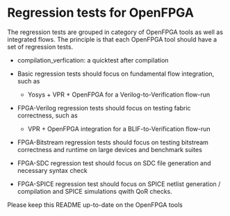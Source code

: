 # Regression tests for OpenFPGA
The regression tests are grouped in category of OpenFPGA tools as well as integrated flows.
The principle is that each OpenFPGA tool should have a set of regression tests.

- compilation\_verfication: a quicktest after compilation

- Basic regression tests should focus on fundamental flow integration, such as

  - Yosys + VPR + OpenFPGA for a Verilog-to-Verification flow-run

- FPGA-Verilog regression tests should focus on testing fabric correctness, such as 

  - VPR + OpenFPGA integration for a BLIF-to-Verification flow-run


- FPGA-Bitstream regression tests should focus on testing bitstream correctness and runtime on large devices and benchmark suites

- FPGA-SDC regression test should focus on SDC file generation and necessary syntax check

- FPGA-SPICE regression test should focus on SPICE netlist generation / compilation and SPICE simulations qwith QoR checks.


Please keep this README up-to-date on the OpenFPGA tools
